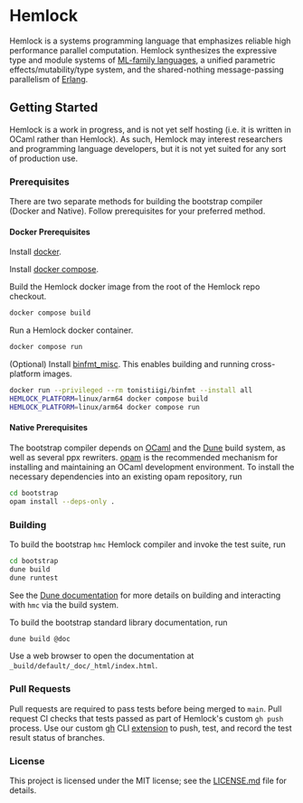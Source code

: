 # Hemlock

Hemlock is a systems programming language that emphasizes reliable high performance parallel
computation. Hemlock synthesizes the expressive type and module systems of [ML-family
languages](https://en.wikipedia.org/wiki/ML_(programming_language)), a unified parametric
effects/mutability/type system, and the shared-nothing message-passing parallelism of
[Erlang](https://erlang.org/).

## Getting Started

Hemlock is a work in progress, and is not yet self hosting (i.e. it is written in OCaml rather than
Hemlock). As such, Hemlock may interest researchers and programming language developers, but it is
not yet suited for any sort of production use.

### Prerequisites

There are two separate methods for building the bootstrap compiler (Docker and Native). Follow
prerequisites for your preferred method.

#### Docker Prerequisites

Install [docker](https://docs.docker.com/engine/install/).

Install [docker compose](https://docs.docker.com/compose/cli-command/).

Build the Hemlock docker image from the root of the Hemlock repo checkout.

```sh
docker compose build
```

Run a Hemlock docker container.

```sh
docker compose run
```

(Optional) Install
[binfmt_misc](https://docs.docker.com/buildx/working-with-buildx/#build-multi-platform-images). This
enables building and running cross-platform images.
```sh
docker run --privileged --rm tonistiigi/binfmt --install all
HEMLOCK_PLATFORM=linux/arm64 docker compose build
HEMLOCK_PLATFORM=linux/arm64 docker compose run
```

#### Native Prerequisites

The bootstrap compiler depends on [OCaml](http://ocaml.org/) and the [Dune](https://dune.build/)
build system, as well as several ppx rewriters.  [opam](https://opam.ocaml.org/) is the recommended
mechanism for installing and maintaining an OCaml development environment. To install the necessary
dependencies into an existing opam repository, run

```sh
cd bootstrap
opam install --deps-only .
```

### Building

To build the bootstrap `hmc` Hemlock compiler and invoke the test suite, run

```sh
cd bootstrap
dune build
dune runtest
```

See the [Dune documentation](https://dune.readthedocs.io/en/latest/) for more details on building
and interacting with `hmc` via the build system.

To build the bootstrap standard library documentation, run

```sh
dune build @doc
```

Use a web browser to open the documentation at `_build/default/_doc/_html/index.html`.

### Pull Requests

Pull requests are required to pass tests before being merged to `main`. Pull request CI checks that
tests passed as part of Hemlock's custom `gh push` process. Use our custom
[gh](https://github.com/cli/cli) CLI [extension](https://github.com/BranchTaken/gh-push) to push,
test, and record the test result status of branches.

### License

This project is licensed under the MIT license; see the [LICENSE.md](LICENSE.md) file for details.
